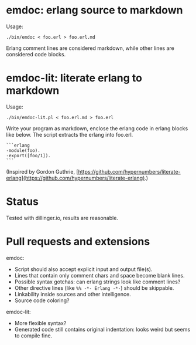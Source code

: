 emdoc: erlang source to markdown
=====

Usage:

    ./bin/emdoc < foo.erl > foo.erl.md
    
Erlang comment lines are considered markdown, while other lines are
considered code blocks.

emdoc-lit: literate erlang to markdown
==========

Usage:

    ./bin/emdoc-lit.pl < foo.erl.md > foo.erl

Write your program as markdown, enclose the erlang code
in erlang blocks like below. The script extracts the erlang into foo.erl.

    ```erlang
    -module(foo).
    -export([foo/1]).
    ```

(Inspired by Gordon Guthrie, 
[https://github.com/hypernumbers/literate-erlang](https://github.com/hypernumbers/literate-erlang).)

Status
=======

Tested with dillinger.io, results are reasonable.

Pull requests and extensions
==========

emdoc:

- Script should also accept explicit input and output file(s).
- Lines that contain only comment chars and space become blank lines.
- Possible syntax gotchas: can erlang strings look like comment lines?
- Other directive lines (like `%% -*- Erlang -*-`) should be skippable.
- Linkability inside sources and other intelligence.
- Source code coloring?

emdoc-lit:

- More flexible syntax?
- Generated code still contains original indentation: looks weird
  but seems to compile fine.

